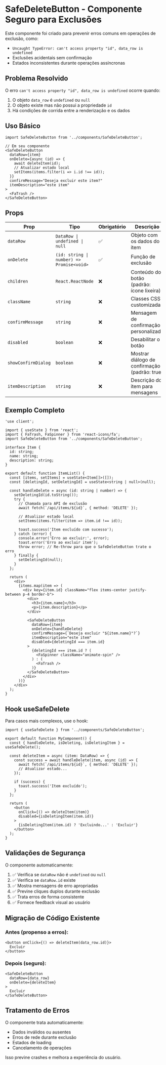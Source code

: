 # SafeDeleteButton - Componente Seguro para Exclusões

Este componente foi criado para prevenir erros comuns em operações de exclusão, como:
- `Uncaught TypeError: can't access property "id", data_row is undefined`
- Exclusões acidentais sem confirmação
- Estados inconsistentes durante operações assíncronas

## Problema Resolvido

O erro `can't access property "id", data_row is undefined` ocorre quando:
1. O objeto `data_row` é `undefined` ou `null`
2. O objeto existe mas não possui a propriedade `id`
3. Há condições de corrida entre a renderização e os dados

## Uso Básico

```tsx
import SafeDeleteButton from '../components/SafeDeleteButton';

// Em seu componente
<SafeDeleteButton
  dataRow={item}
  onDelete={async (id) => {
    await deleteItem(id);
    // Atualizar estado local
    setItems(items.filter(i => i.id !== id));
  }}
  confirmMessage="Deseja excluir este item?"
  itemDescription="este item"
>
  <FaTrash />
</SafeDeleteButton>
```

## Props

| Prop | Tipo | Obrigatório | Descrição |
|------|------|-------------|-----------|
| `dataRow` | `DataRow \| undefined \| null` | ✅ | Objeto com os dados do item |
| `onDelete` | `(id: string \| number) => Promise<void>` | ✅ | Função de exclusão |
| `children` | `React.ReactNode` | ❌ | Conteúdo do botão (padrão: ícone lixeira) |
| `className` | `string` | ❌ | Classes CSS customizadas |
| `confirmMessage` | `string` | ❌ | Mensagem de confirmação personalizada |
| `disabled` | `boolean` | ❌ | Desabilitar o botão |
| `showConfirmDialog` | `boolean` | ❌ | Mostrar diálogo de confirmação (padrão: true) |
| `itemDescription` | `string` | ❌ | Descrição do item para mensagens |

## Exemplo Completo

```tsx
'use client';

import { useState } from 'react';
import { FaTrash, FaSpinner } from 'react-icons/fa';
import SafeDeleteButton from '../components/SafeDeleteButton';

interface Item {
  id: string;
  name: string;
  description: string;
}

export default function ItemList() {
  const [items, setItems] = useState<Item[]>([]);
  const [deletingId, setDeletingId] = useState<string | null>(null);

  const handleDelete = async (id: string | number) => {
    setDeletingId(id.toString());
    try {
      // Chamada para API de exclusão
      await fetch(`/api/items/${id}`, { method: 'DELETE' });
      
      // Atualizar estado local
      setItems(items.filter(item => item.id !== id));
      
      toast.success('Item excluído com sucesso');
    } catch (error) {
      console.error('Erro ao excluir:', error);
      toast.error('Erro ao excluir item');
      throw error; // Re-throw para que o SafeDeleteButton trate o erro
    } finally {
      setDeletingId(null);
    }
  };

  return (
    <div>
      {items.map(item => (
        <div key={item.id} className="flex items-center justify-between p-4 border-b">
          <div>
            <h3>{item.name}</h3>
            <p>{item.description}</p>
          </div>
          
          <SafeDeleteButton
            dataRow={item}
            onDelete={handleDelete}
            confirmMessage={`Deseja excluir "${item.name}"?`}
            itemDescription="este item"
            disabled={deletingId === item.id}
          >
            {deletingId === item.id ? (
              <FaSpinner className="animate-spin" />
            ) : (
              <FaTrash />
            )}
          </SafeDeleteButton>
        </div>
      ))}
    </div>
  );
}
```

## Hook useSafeDelete

Para casos mais complexos, use o hook:

```tsx
import { useSafeDelete } from '../components/SafeDeleteButton';

export default function MyComponent() {
  const { handleDelete, isDeleting, isDeletingItem } = useSafeDelete();

  const deleteItem = async (item: DataRow) => {
    const success = await handleDelete(item, async (id) => {
      await fetch(`/api/items/${id}`, { method: 'DELETE' });
      // Atualizar estado...
    });
    
    if (success) {
      toast.success('Item excluído');
    }
  };

  return (
    <button 
      onClick={() => deleteItem(item)}
      disabled={isDeletingItem(item.id)}
    >
      {isDeletingItem(item.id) ? 'Excluindo...' : 'Excluir'}
    </button>
  );
}
```

## Validações de Segurança

O componente automaticamente:

1. ✅ Verifica se `dataRow` não é `undefined` ou `null`
2. ✅ Verifica se `dataRow.id` existe
3. ✅ Mostra mensagens de erro apropriadas
4. ✅ Previne cliques duplos durante exclusão
5. ✅ Trata erros de forma consistente
6. ✅ Fornece feedback visual ao usuário

## Migração de Código Existente

### Antes (propenso a erros):
```tsx
<button onClick={() => deleteItem(data_row.id)}>
  Excluir
</button>
```

### Depois (seguro):
```tsx
<SafeDeleteButton
  dataRow={data_row}
  onDelete={deleteItem}
>
  Excluir
</SafeDeleteButton>
```

## Tratamento de Erros

O componente trata automaticamente:
- Dados inválidos ou ausentes
- Erros de rede durante exclusão
- Estados de loading
- Cancelamento de operações

Isso previne crashes e melhora a experiência do usuário.

